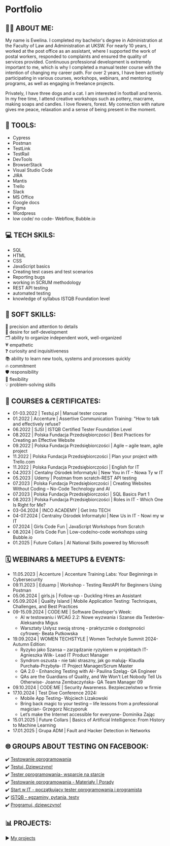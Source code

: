 # Portfolio

## 👩‍💻 ABOUT ME:
My name is Ewelina. I completed my bachelor's degree in Administration at the Faculty of Law and Administration at UKSW. For nearly 10 years, I worked at the post office as an assistant, where I supported the work of postal workers, responded to complaints and ensured the quality of services provided. Continuous professional development is extremely important to me, which is why I completed a manual tester course with the intention of changing my career path. For over 2 years, I have been actively participating in various courses, workshops, webinars, and mentoring programs, as well as engaging in freelance projects. 


Privately, I have three dogs and a cat. I am interested in football and tennis. In my free time, I attend creative workshops such as pottery, macrame, making soaps and candles. I love flowers, forest. My connection with nature gives me peace, relaxation and a sense of being present in the moment.


## 🔧 TOOLS:
- Cypress
- Postman
- TestLink
- TestRail
- DevTools
- BrowserStack
- Visual Studio Code
- JIRA
- Mantis
- Trello
- Slack
- MS Office
- Google docs
- Figma
- Wordpress
- low code/ no code- Webflow, Bubble.io

## 💻 TECH SKILS:
- SQL
- HTML
- CSS
- JavaScript basics
- Creating test cases and test scenarios
- Reporting bugs
- working in SCRUM methodology
- REST API testing
- automated testing
- knowledge of syllabus ISTQB Foundation level

## 🌟 SOFT SKILLS:
 🧐 precision and attention to details  
 🚀 desire for self-development  
 🗂️ ability to organize independent work, well-organized  
 💗 empathetic  
 ❓ curiosity and inquisitiveness  
 📚 ability to learn new tools, systems and processes quickly  
 🔥 commitment  
 🛡️  responsibility  
 🔄 flexibility  
 💡 problem-solving skills  


## 📜 COURSES & CERTIFICATES:
* 01-03.2022 | Testuj.pl | Manual tester course
* 01.2022 | Accenture | Assertive Communication Training: "How to talk and effectively refuse?
* 06.2022 | SJSI | ISTQB Certified Tester Foundation Level
* 08.2022 | Polska Fundacja Przedsiębiorczości | Best Practices for Creating an Effective Website
* 09.2022 | Polska Fundacja Przedsiębiorczości | Agile – agile team, agile project
* 11.2022 | Polska Fundacja Przedsiębiorczości | Plan your project with Trello.com
* 11.2022 | Polska Fundacja Przedsiębiorczości | English for IT
* 04.2023 | Centalny Ośrodek Informatyki | New You in IT - Nowa Ty w IT
* 05.2023 | Udemy | Postman from scratch-REST API testing
* 07.2023 | Polska Fundacja Przedsiębiorczości | Creating Websites Without Coding – No-Code Technology and AI
* 07.2023 | Polska Fundacja Przedsiębiorczości | SQL Basics Part 1
* 08.2023 | Polska Fundacja Przedsiębiorczości | Roles in IT - Which One Is Right for Me?
* 03-04.2024 | INCO ACADEMY | Get Into TECH
* 04-07.2024 | Centralny Ośrodek Informatyki | New Us in IT - Nowi my w IT
* 07.2024 | Girls Code Fun | JavaScript Workshops from Scratch
* 08.2024 | Girls Code Fun | Low-code/no-code workshops using Bubble.io
* 01.2025 | Future Collars | AI National Skills powered by Microsoft 

## 🗓️ WEBINARS & MEETUPS & EVENTS:
* 11.05.2023 | Accenture | Accenture Training Labs: Your Beginnings in Cybersecurity
* 09.11.2023 | Eduamp | Workshop - Testing RestAPI for Beginners Using Postman
* 05.06.2024 | girls.js | Follow-up - Duckling Hires an Assistant
* 05.09.2024 | Quality Island | Mobile Application Testing: Techniques, Challenges, and Best Practices
* 09-15.09.2024 | CODE:ME | Software Developer's Week:
  - AI w testowaniu i WCAG 2.2: Nowe wyzwania i Szanse dla Testerów- Aleksandra Migus
  - Warsztaty Usłysz swoją stronę - praktycznie o dostępności cyfrowej- Beata Putkowska
* 19.09.2024 | WOMEN TECHSTYLE | Women Techstyle Summit 2024-Autumn Edition:
  - Ryzyko jako Szansa – zarządzanie ryzykiem w projektach IT- Agnieszka Wilk- Lead IT Product Manager
  - Syndrom oszusta - nie taki straszny, jak go malują- Klaudia Purchała-Przybyła- IT Project Manager/Scrum Master
  - QA 2.0 - Enhancing Testing with AI- Paulina Szeląg- QA Engineer
  - QAs are the Guardians of Quality, and We Won't Let Nobody Tell Us Otherwise- Joanna Zembaczyńska- QA Team Manager 09
* 09.10.2024 | CODE:ME | Security Awareness. Bezpieczeństwo w firmie
* 17.10.2024 | Test Dive Conference 2024:
  - Mobile App Testing- Wojciech Lizakowski
  - Bring back magic to your testing – life lessons from a professional magician- Grzegorz Niczyporuk
  - Let’s make the Internet accessible for everyone- Dominika Zając
* 15.01.2025 | Future Collars | Basics of Artificial Intelligence: From History to Machine Learning
* 17.01.2025 | Grupa ADM | Fault and Hacker Detection in Networks
  
## 🌐 GROUPS ABOUT TESTING ON FACEBOOK:
✔️ [Testowanie oprogramowania](https://www.facebook.com/groups/TestowanieOprogramowania/)  
✔️ [Testuj, Dziewczyno!](https://www.facebook.com/groups/testujdziewczyno)  
✔️ [Tester oprogramowania- wsparcie na starcie](https://www.facebook.com/groups/testeroprogramowania/)  
✔️ [Testowanie oprogramowania - Materiały | Porady](https://www.facebook.com/groups/testowanie/)  
✔️ [Start w IT - początkujący tester oprogramowania i programista](https://www.facebook.com/groups/czyitjestdlamnie/)  
✔️ [ISTQB - egzaminy, pytania, testy](https://www.facebook.com/groups/194288250951242)  
✔️ [Programuj, dziewczyno!](https://www.facebook.com/groups/programujdziewczyno/)   

## 📊 PROJECTS:
:arrow_forward: <a href="https://github.com/ewewis/Projects" target="_blank">My projects</a>
